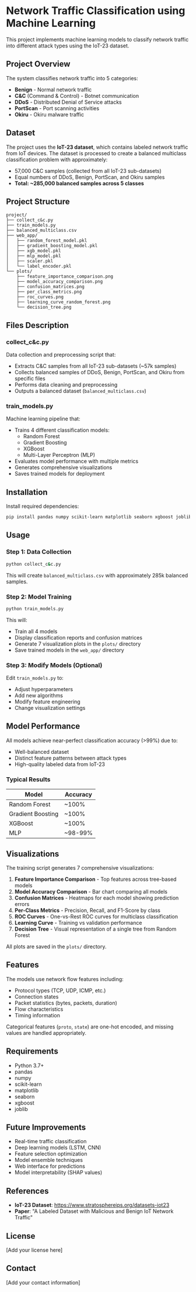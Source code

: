 # Network Traffic Classification using Machine Learning

This project implements machine learning models to classify network traffic into different attack types using the IoT-23 dataset.

## Project Overview

The system classifies network traffic into 5 categories:

- **Benign** - Normal network traffic
- **C&C** (Command & Control) - Botnet communication
- **DDoS** - Distributed Denial of Service attacks
- **PortScan** - Port scanning activities
- **Okiru** - Okiru malware traffic

## Dataset

The project uses the **IoT-23 dataset**, which contains labeled network traffic from IoT devices. The dataset is processed to create a balanced multiclass classification problem with approximately:

- 57,000 C&C samples (collected from all IoT-23 sub-datasets)
- Equal numbers of DDoS, Benign, PortScan, and Okiru samples
- **Total: ~285,000 balanced samples across 5 classes**

## Project Structure

```
project/
├── collect_c&c.py
├── train_models.py
├── balanced_multiclass.csv
├── web_app/
│   ├── random_forest_model.pkl
│   ├── gradient_boosting_model.pkl
│   ├── xgb_model.pkl
│   ├── mlp_model.pkl
│   ├── scaler.pkl
│   └── label_encoder.pkl
└── plots/
    ├── feature_importance_comparison.png
    ├── model_accuracy_comparison.png
    ├── confusion_matrices.png
    ├── per_class_metrics.png
    ├── roc_curves.png
    ├── learning_curve_random_forest.png
    └── decision_tree.png
```

## Files Description

### collect_c&c.py

Data collection and preprocessing script that:

- Extracts C&C samples from all IoT-23 sub-datasets (~57k samples)
- Collects balanced samples of DDoS, Benign, PortScan, and Okiru from specific files
- Performs data cleaning and preprocessing
- Outputs a balanced dataset (`balanced_multiclass.csv`)

### train_models.py

Machine learning pipeline that:

- Trains 4 different classification models:
  - Random Forest
  - Gradient Boosting
  - XGBoost
  - Multi-Layer Perceptron (MLP)
- Evaluates model performance with multiple metrics
- Generates comprehensive visualizations
- Saves trained models for deployment

## Installation

Install required dependencies:

```bash
pip install pandas numpy scikit-learn matplotlib seaborn xgboost joblib
```

## Usage

### Step 1: Data Collection

```bash
python collect_c&c.py
```

This will create `balanced_multiclass.csv` with approximately 285k balanced samples.

### Step 2: Model Training

```bash
python train_models.py
```

This will:

- Train all 4 models
- Display classification reports and confusion matrices
- Generate 7 visualization plots in the `plots/` directory
- Save trained models in the `web_app/` directory

### Step 3: Modify Models (Optional)

Edit `train_models.py` to:

- Adjust hyperparameters
- Add new algorithms
- Modify feature engineering
- Change visualization settings

## Model Performance

All models achieve near-perfect classification accuracy (>99%) due to:

- Well-balanced dataset
- Distinct feature patterns between attack types
- High-quality labeled data from IoT-23

### Typical Results

| Model | Accuracy |
|-------|----------|
| Random Forest | ~100% |
| Gradient Boosting | ~100% |
| XGBoost | ~100% |
| MLP | ~98-99% |

## Visualizations

The training script generates 7 comprehensive visualizations:

1. **Feature Importance Comparison** - Top features across tree-based models
2. **Model Accuracy Comparison** - Bar chart comparing all models
3. **Confusion Matrices** - Heatmaps for each model showing prediction errors
4. **Per-Class Metrics** - Precision, Recall, and F1-Score by class
5. **ROC Curves** - One-vs-Rest ROC curves for multiclass classification
6. **Learning Curve** - Training vs validation performance
7. **Decision Tree** - Visual representation of a single tree from Random Forest

All plots are saved in the `plots/` directory.

## Features

The models use network flow features including:

- Protocol types (TCP, UDP, ICMP, etc.)
- Connection states
- Packet statistics (bytes, packets, duration)
- Flow characteristics
- Timing information

Categorical features (`proto`, `state`) are one-hot encoded, and missing values are handled appropriately.

## Requirements

- Python 3.7+
- pandas
- numpy
- scikit-learn
- matplotlib
- seaborn
- xgboost
- joblib

## Future Improvements

- Real-time traffic classification
- Deep learning models (LSTM, CNN)
- Feature selection optimization
- Model ensemble techniques
- Web interface for predictions
- Model interpretability (SHAP values)

## References

- **IoT-23 Dataset**: https://www.stratosphereips.org/datasets-iot23
- **Paper**: "A Labeled Dataset with Malicious and Benign IoT Network Traffic"

## License

[Add your license here]

## Contact

[Add your contact information]
